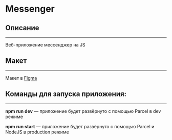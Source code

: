 # Messenger

## Описание
___
Веб-приложение мессенджер на JS

## Макет
___
Макет в [Figma](https://www.figma.com/file/jF5fFFzgGOxQeB4CmKWTiE/Chat_external_link?node-id=0%3A1)

## Команды для запуска приложения:
___
**npm run dev** — приложение будет развёрнуто с помощью Parcel в dev режиме

**npm run start** — приложение будет развёрнуто с помощью Parcel и NodeJS в production режиме

